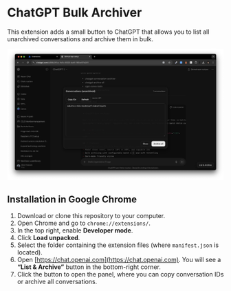 # ChatGPT Bulk Archiver

This extension adds a small button to ChatGPT that allows you to list all unarchived conversations and archive them in bulk.  

![Screenshot](docs/screenshot.png)

## Installation in Google Chrome

1. Download or clone this repository to your computer.  
2. Open Chrome and go to `chrome://extensions/`.  
3. In the top right, enable **Developer mode**.  
4. Click **Load unpacked**.  
5. Select the folder containing the extension files (where `manifest.json` is located).  
6. Open [https://chat.openai.com](https://chat.openai.com). You will see a **“List & Archive”** button in the bottom-right corner.  
7. Click the button to open the panel, where you can copy conversation IDs or archive all conversations.  
